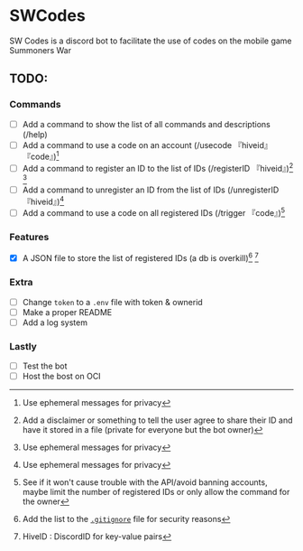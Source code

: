 # SWCodes
SW Codes is a discord bot to facilitate the use of codes on the mobile game Summoners War


## TODO:
### Commands
- [ ] Add a command to show the list of all commands and descriptions (/help)
- [ ] Add a command to use a code on an account (/usecode 『hiveid』 『code』)[^5]
- [ ] Add a command to register an ID to the list of IDs (/registerID 『hiveid』)[^1] [^5]
- [ ] Add a command to unregister an ID from the list of IDs (/unregisterID 『hiveid』)[^5]
- [ ] Add a command to use a code on all registered IDs (/trigger 『code』)[^2]

### Features
- [x] A JSON file to store the list of registered IDs (a db is overkill)[^3] [^4]

### Extra
- [ ] Change `token` to a `.env` file with token & ownerid
- [ ] Make a proper README
- [ ] Add a log system

### Lastly
- [ ] Test the bot
- [ ] Host the bost on OCI

[^1]: Add a disclaimer or something to tell the user agree to share their ID and have it stored in a file (private for everyone but the bot owner)
[^2]: See if it won't cause trouble with the API/avoid banning accounts, maybe limit the number of registered IDs or only allow the command for the owner 
[^3]: Add the list to the [`.gitignore`](./.gitignore) file for security reasons
[^4]: HiveID : DiscordID for key-value pairs
[^5]: Use ephemeral messages for privacy